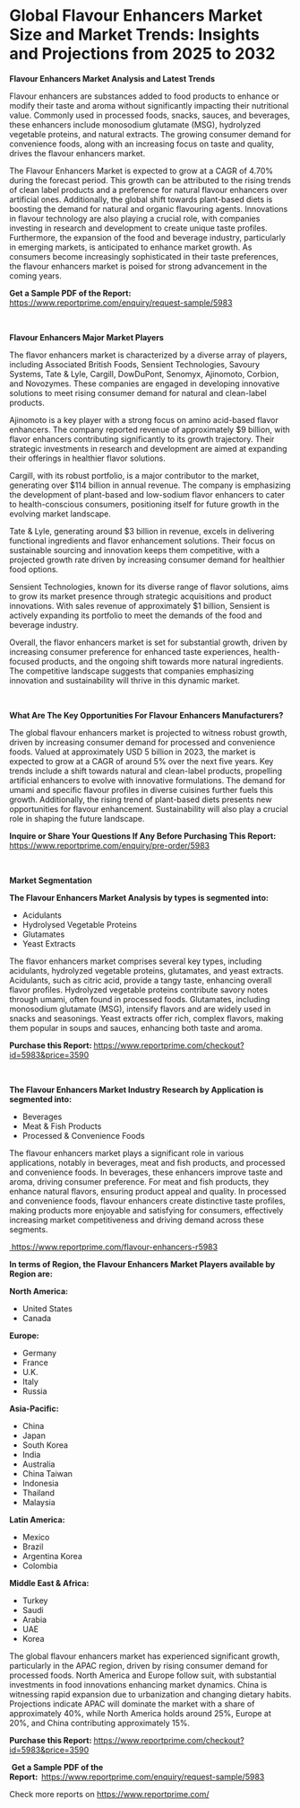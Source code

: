 <p><h1>Global Flavour Enhancers Market Size and Market Trends: Insights and Projections from 2025 to 2032</h1></p><p><strong>Flavour Enhancers Market Analysis and Latest Trends</strong></p>
<p><p>Flavour enhancers are substances added to food products to enhance or modify their taste and aroma without significantly impacting their nutritional value. Commonly used in processed foods, snacks, sauces, and beverages, these enhancers include monosodium glutamate (MSG), hydrolyzed vegetable proteins, and natural extracts. The growing consumer demand for convenience foods, along with an increasing focus on taste and quality, drives the flavour enhancers market.</p><p>The Flavour Enhancers Market is expected to grow at a CAGR of 4.70% during the forecast period. This growth can be attributed to the rising trends of clean label products and a preference for natural flavour enhancers over artificial ones. Additionally, the global shift towards plant-based diets is boosting the demand for natural and organic flavouring agents. Innovations in flavour technology are also playing a crucial role, with companies investing in research and development to create unique taste profiles. Furthermore, the expansion of the food and beverage industry, particularly in emerging markets, is anticipated to enhance market growth. As consumers become increasingly sophisticated in their taste preferences, the flavour enhancers market is poised for strong advancement in the coming years.</p></p>
<p><strong>Get a Sample PDF of the Report:&nbsp;</strong> <a href="https://www.reportprime.com/enquiry/request-sample/5983?utm_campaign=3205&utm_medium=2&utm_source=Github&utm_content=ia&utm_term=19032025&utm_id=flavour-enhancers">https://www.reportprime.com/enquiry/request-sample/5983</a></p>
<p>&nbsp;</p>
<p><strong>Flavour Enhancers Major Market Players</strong></p>
<p><p>The flavor enhancers market is characterized by a diverse array of players, including Associated British Foods, Sensient Technologies, Savoury Systems, Tate & Lyle, Cargill, DowDuPont, Senomyx, Ajinomoto, Corbion, and Novozymes. These companies are engaged in developing innovative solutions to meet rising consumer demand for natural and clean-label products.</p><p>Ajinomoto is a key player with a strong focus on amino acid-based flavor enhancers. The company reported revenue of approximately $9 billion, with flavor enhancers contributing significantly to its growth trajectory. Their strategic investments in research and development are aimed at expanding their offerings in healthier flavor solutions.</p><p>Cargill, with its robust portfolio, is a major contributor to the market, generating over $114 billion in annual revenue. The company is emphasizing the development of plant-based and low-sodium flavor enhancers to cater to health-conscious consumers, positioning itself for future growth in the evolving market landscape.</p><p>Tate & Lyle, generating around $3 billion in revenue, excels in delivering functional ingredients and flavor enhancement solutions. Their focus on sustainable sourcing and innovation keeps them competitive, with a projected growth rate driven by increasing consumer demand for healthier food options.</p><p>Sensient Technologies, known for its diverse range of flavor solutions, aims to grow its market presence through strategic acquisitions and product innovations. With sales revenue of approximately $1 billion, Sensient is actively expanding its portfolio to meet the demands of the food and beverage industry.</p><p>Overall, the flavor enhancers market is set for substantial growth, driven by increasing consumer preference for enhanced taste experiences, health-focused products, and the ongoing shift towards more natural ingredients. The competitive landscape suggests that companies emphasizing innovation and sustainability will thrive in this dynamic market.</p></p>
<p>&nbsp;</p>
<p><strong>What Are The Key Opportunities For Flavour Enhancers Manufacturers?</strong></p>
<p><p>The global flavour enhancers market is projected to witness robust growth, driven by increasing consumer demand for processed and convenience foods. Valued at approximately USD 5 billion in 2023, the market is expected to grow at a CAGR of around 5% over the next five years. Key trends include a shift towards natural and clean-label products, propelling artificial enhancers to evolve with innovative formulations. The demand for umami and specific flavour profiles in diverse cuisines further fuels this growth. Additionally, the rising trend of plant-based diets presents new opportunities for flavour enhancement. Sustainability will also play a crucial role in shaping the future landscape.</p></p>
<p><strong>Inquire or Share Your Questions If Any Before Purchasing This Report:</strong> <a href="https://www.reportprime.com/enquiry/pre-order/5983?utm_campaign=3205&utm_medium=2&utm_source=Github&utm_content=ia&utm_term=19032025&utm_id=flavour-enhancers">https://www.reportprime.com/enquiry/pre-order/5983</a></p>
<p>&nbsp;</p>
<p><strong>Market Segmentation</strong></p>
<p><strong>The Flavour Enhancers Market Analysis by types is segmented into:</strong></p>
<p><ul><li>Acidulants</li><li>Hydrolysed Vegetable Proteins</li><li>Glutamates</li><li>Yeast Extracts</li></ul></p>
<p><p>The flavor enhancers market comprises several key types, including acidulants, hydrolyzed vegetable proteins, glutamates, and yeast extracts. Acidulants, such as citric acid, provide a tangy taste, enhancing overall flavor profiles. Hydrolyzed vegetable proteins contribute savory notes through umami, often found in processed foods. Glutamates, including monosodium glutamate (MSG), intensify flavors and are widely used in snacks and seasonings. Yeast extracts offer rich, complex flavors, making them popular in soups and sauces, enhancing both taste and aroma.</p></p>
<p><strong>Purchase this Report:&nbsp;</strong><a href="https://www.reportprime.com/checkout?id=5983&price=3590&utm_campaign=3205&utm_medium=2&utm_source=Github&utm_content=ia&utm_term=19032025&utm_id=flavour-enhancers">https://www.reportprime.com/checkout?id=5983&price=3590</a></p>
<p>&nbsp;</p>
<p><strong>The Flavour Enhancers Market Industry Research by Application is segmented into:</strong></p>
<p><ul><li>Beverages</li><li>Meat & Fish Products</li><li>Processed & Convenience Foods</li></ul></p>
<p><p>The flavour enhancers market plays a significant role in various applications, notably in beverages, meat and fish products, and processed and convenience foods. In beverages, these enhancers improve taste and aroma, driving consumer preference. For meat and fish products, they enhance natural flavors, ensuring product appeal and quality. In processed and convenience foods, flavour enhancers create distinctive taste profiles, making products more enjoyable and satisfying for consumers, effectively increasing market competitiveness and driving demand across these segments.</p></p>
<p><a href="https://www.reportprime.com/flavour-enhancers-r5983?utm_campaign=3205&utm_medium=2&utm_source=Github&utm_content=ia&utm_term=19032025&utm_id=flavour-enhancers">&nbsp;https://www.reportprime.com/flavour-enhancers-r5983</a></p>
<p><strong>In terms of Region, the Flavour Enhancers Market Players available by Region are:</strong></p>
<p>
    <p> <strong> North America: </strong>
        <ul>
            <li>United States</li>
            <li>Canada</li>
        </ul>
        </p> 
    <p> <strong> Europe: </strong>
        <ul>
            <li>Germany</li>
            <li>France</li>
            <li>U.K.</li>
            <li>Italy</li>
            <li>Russia</li>
        </ul>
        </p> 
    <p> <strong> Asia-Pacific: </strong>
        <ul>
            <li>China</li>
            <li>Japan</li>
            <li>South Korea</li>
            <li>India</li>
            <li>Australia</li>
            <li>China Taiwan</li>
            <li>Indonesia</li>
            <li>Thailand</li>
            <li>Malaysia</li>
        </ul>
        </p> 
    <p> <strong> Latin America: </strong>
        <ul>
            <li>Mexico</li>
            <li>Brazil</li>
            <li>Argentina Korea</li>
            <li>Colombia</li>
        </ul>
        </p> 
    <p> <strong> Middle East & Africa: </strong>
        <ul>
            <li>Turkey</li>
            <li>Saudi</li>
            <li>Arabia</li>
            <li>UAE</li>
            <li>Korea</li>
        </ul>
    </p>
    </p>
<p><p>The global flavour enhancers market has experienced significant growth, particularly in the APAC region, driven by rising consumer demand for processed foods. North America and Europe follow suit, with substantial investments in food innovations enhancing market dynamics. China is witnessing rapid expansion due to urbanization and changing dietary habits. Projections indicate APAC will dominate the market with a share of approximately 40%, while North America holds around 25%, Europe at 20%, and China contributing approximately 15%.</p></p>
<p><strong>Purchase this Report: </strong><a href="https://www.reportprime.com/checkout?id=5983&price=3590&utm_campaign=3205&utm_medium=2&utm_source=Github&utm_content=ia&utm_term=19032025&utm_id=flavour-enhancers">https://www.reportprime.com/checkout?id=5983&price=3590</a></p>
<p>&nbsp;<strong>Get a Sample PDF of the Report:&nbsp;&nbsp;</strong><a href="https://www.reportprime.com/enquiry/request-sample/5983?utm_campaign=3205&utm_medium=2&utm_source=Github&utm_content=ia&utm_term=19032025&utm_id=flavour-enhancers">https://www.reportprime.com/enquiry/request-sample/5983</a></p>
<p><strong></strong></p>
<p>Check more reports on <a href="https://www.reportprime.com/?utm_campaign=3205&utm_medium=2&utm_source=Github&utm_content=ia&utm_term=19032025&utm_id=flavour-enhancers">https://www.reportprime.com/</a></p>